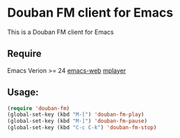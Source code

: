 # Douban FM client for Emacs

This is a Douban FM client for Emacs

## Require

Emacs Verion >= 24
[emacs-web](https://github.com/nicferrier/emacs-web)
[mplayer](http://www.mplayerhq.hu/design7/news.html)

## Usage:

```lisp
(require 'douban-fm)
(global-set-key (kbd "M-[") 'douban-fm-play)
(global-set-key (kbd "M-]") 'douban-fm-pause)
(global-set-key (kbd "C-c C-k") 'douban-fm-stop)
```
